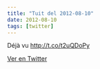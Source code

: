 ```yaml
---
title: "Tuit del 2012-08-10"
date: 2012-08-10
tags: [twitter]
---
```


Déjà vu http://t.co/t2uQDoPy



[Ver en Twitter](https://twitter.com/i/web/status/233823137924530176)
